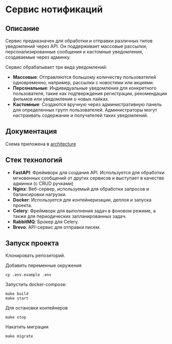 # Сервис нотификаций

## Описание
Сервис предназначен для обработки и отправки различных типов уведомлений через API. Он поддерживает массовые рассылки, персонализированные сообщения и кастомные уведомления, создаваемые через админку.

Сервис обрабатывает три вида уведомлений:

- **Массовые**: Отправляются большому количеству пользователей одновременно, например, рассылки с новостями или акциями.
- **Персональные**: Индивидуальные уведомления для конкретного пользователя, такие как подтверждения регистрации, рекомендации фильмов или уведомления о новых лайках.
- **Кастомные**: Создаются вручную через административную панель для определенных групп пользователей. Администраторы могут настраивать содержание и получателей таких уведомлений.

## Документация

Схема приложена в [architecture](architecture/notification_architecture.png)

## Стек технологий

- **FastAPI**: Фреймворк для создания API. Используется для обработки мгновенных сообщений от других сервисов и выступает в качестве админки (с CRUD ручками)
- **Nginx**: Веб-сервер, используемый для обработки запросов и балансировки нагрузки.
- **Docker**: Используется для контейнеризации, деплоя и запуска проекта.
- **Celery**: Фреймворк для выполнения задач в фоновом режиме, а также для периодических запланированных задач.
- **RabbitMQ**: Брокер для Celery.
- **Brevo**: API-сервис для отправки писем.

## Запуск проекта

Клонировать репозиторий.

Добавить переменные окружения
```
cp .env.example .env
```
Запустить docker-compose:
```
make build
make start
```

Для остановки контейнеров 
```
make stop
```

Накатить миграции
```
make migrate
```
